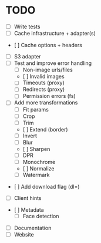 # TODO

- [ ] Write tests
- [ ] Cache infrastructure + adapter(s)
- [ ] Cache options + headers
- [ ] S3 adapter
- [ ] Test and improve error handling
  - [ ] Non-image urls/files
  - [ ] Invalid images
  - [ ] Timeouts (proxy)
  - [ ] Redirects (proxy)
  - [ ] Permission errors (fs)
- [ ] Add more transformations
  - [ ] Fit params
  - [ ] Crop
  - [ ] Trim
  - [ ] Extend (border)
  - [ ] Invert
  - [ ] Blur
  - [ ] Sharpen
  - [ ] DPR
  - [ ] Monochrome
  - [ ] Normalize
  - [ ] Watermark
- [ ] Add download flag (dl=<filename>)
- [ ] Client hints
- [ ] Metadata
  - [ ] Face detection
- [ ] Documentation
- [ ] Website
